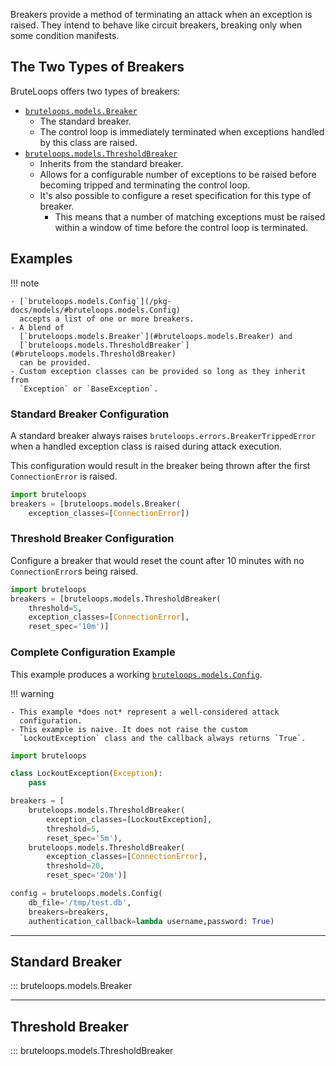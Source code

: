 Breakers provide a method of terminating an attack when an exception
is raised. They intend to behave like circuit breakers, breaking only
when some condition manifests.

## The Two Types of Breakers

BruteLoops offers two types of breakers:

- [`bruteloops.models.Breaker`](#bruteloops.models.Breaker)
    - The standard breaker.
    - The control loop is immediately terminated when exceptions handled by
      this class are raised.
- [`bruteloops.models.ThresholdBreaker`](#bruteloops.models.ThresholdBreaker)
    - Inherits from the standard breaker.
    - Allows for a configurable number of exceptions to be raised before
      becoming tripped and terminating the control loop.
    - It's also possible to configure a reset specification for this type
      of breaker.
        - This means that a number of matching exceptions must be raised
          within a window of time before the control loop is terminated.

## Examples

!!! note

    - [`bruteloops.models.Config`](/pkg-docs/models/#bruteloops.models.Config)
      accepts a list of one or more breakers.
    - A blend of
      [`bruteloops.models.Breaker`](#bruteloops.models.Breaker) and
      [`bruteloops.models.ThresholdBreaker`](#bruteloops.models.ThresholdBreaker)
      can be provided.
    - Custom exception classes can be provided so long as they inherit from
      `Exception` or `BaseException`.

### Standard Breaker Configuration

A standard breaker always raises `bruteloops.errors.BreakerTrippedError`
when a handled exception class is raised during attack execution.

This configuration would result in the breaker being thrown after the
first `ConnectionError` is raised.

``````python
import bruteloops
breakers = [bruteloops.models.Breaker(
    exception_classes=[ConnectionError])
``````

### Threshold Breaker Configuration

Configure a breaker that would reset the count after 10 minutes
with no `ConnectionError`s being raised.

``````python
import bruteloops
breakers = [bruteloops.models.ThresholdBreaker(
    threshold=5,
    exception_classes=[ConnectionError],
    reset_spec='10m')]
``````

### Complete Configuration Example

This example produces a working
[`bruteloops.models.Config`](/pkg-docs/models/#bruteloops.models.Config).

!!! warning

    - This example *does not* represent a well-considered attack
      configuration.
    - This example is naive. It does not raise the custom
      `LockoutException` class and the callback always returns `True`.

``````python
import bruteloops

class LockoutException(Exception):
    pass

breakers = [
    bruteloops.models.ThresholdBreaker(
        exception_classes=[LockoutException],
        threshold=5,
        reset_spec='5m'),
    bruteloops.models.ThresholdBreaker(
        exception_classes=[ConnectionError],
        threshold=20,
        reset_spec='20m')]

config = bruteloops.models.Config(
    db_file='/tmp/test.db',
    breakers=breakers,
    authentication_callback=lambda username,password: True)
``````

---

## Standard Breaker

::: bruteloops.models.Breaker

---

## Threshold Breaker

::: bruteloops.models.ThresholdBreaker
